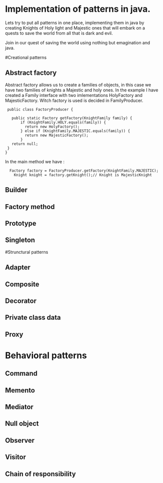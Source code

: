 
# Implementation of patterns in java. 

Lets try to put all patterns in one place, implementing them in java by creating Knights of Holy light and Majestic ones that will embark on a quests to save the world from all that is dark and evil. 

Join in our quest of saving the world using nothing but emagination and java.


#Creational patterns

## Abstract factory
 Abstract factory allows us to create a families of objects, in this case we have two families of knights a Majestic and holy ones. 
 In the example I have created a Family interface with two imlementations HolyFactory and MajesticFactory. Witch factory is used is decided in FamilyProducer.
 ```
  public class FactoryProducer {

    public static Factory getFactory(KnightFamily family) {
	    if (KnightFamily.HOLY.equals(family)) {
	      return new HolyFactory();
    	} else if (KnightFamily.MAJESTIC.equals(family)) {
	      return new MajesticFactory();
	    }
  	return null;
  }
}
 ```
 In the main method we have :
```
  Factory factory = FactoryProducer.getFactory(KnightFamily.MAJESTIC);
	Knight knight = factory.getKnight();// Knight is MajesticKnight
```

## Builder
## Factory method
## Prototype
## Singleton

#Strunctural patterns

## Adapter
## Composite
## Decorator
## Private class data
## Proxy

# Behavioral patterns
## Command
## Memento
## Mediator
## Null object
## Observer
## Visitor
## Chain of responsibility 




